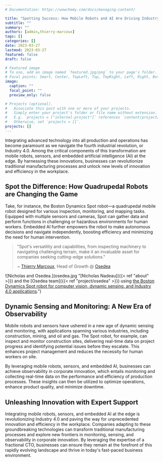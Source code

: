 ```yaml
---
# Documentation: https://wowchemy.com/docs/managing-content/

title: "Spotting Success: How Mobile Robots and AI Are Driving Industry 4.0 Forward"
subtitle: ""
summary: ""
authors: [admin,thierry-marcoux]
tags: []
categories: []
date: 2023-03-27
lastmod: 2023-03-27
featured: false
draft: false

# Featured image
# To use, add an image named `featured.jpg/png` to your page's folder.
# Focal points: Smart, Center, TopLeft, Top, TopRight, Left, Right, BottomLeft, Bottom, BottomRight.
image:
  caption: ""
  focal_point: ""
  preview_only: false

# Projects (optional).
#   Associate this post with one or more of your projects.
#   Simply enter your project's folder or file name without extension.
#   E.g. `projects = ["internal-project"]` references `content/project/deep-learning/index.md`.
#   Otherwise, set `projects = []`.
projects: []
---
```


Integrating advanced technology into all production and operations has become paramount as we navigate the fourth industrial revolution, or Industry 4.0. Among the critical components of this transformation are mobile robots, sensors, and embedded artificial intelligence (AI) at the edge. By harnessing these innovations, businesses can revolutionize traditional manufacturing processes and unlock new levels of innovation and efficiency in the workplace.

## Spot the Difference: How Quadrupedal Robots are Changing the Game

Take, for instance, the Boston Dynamics Spot robot—a quadrupedal mobile robot designed for various inspection, monitoring, and mapping tasks. Equipped with multiple sensors and cameras, Spot can gather data and perform functions in challenging or hazardous environments for human workers. Embedded AI further empowers the robot to make autonomous decisions and navigate independently, boosting efficiency and minimizing the need for human intervention.

> "Spot's versatility and capabilities, from inspecting machinery to navigating challenging terrain, make it an invaluable asset for companies seeking cutting-edge solutions."
>
> ~ [Thierry Marcoux](https://www.linkedin.com/in/thierry-marcoux-28480b53/), Head of Growth @ [Osedea](https://www.osedea.com/)


![Nicholas and Osedea.](osedea.jpg "[Nicholas Nadeau]({{< ref "about" >}}) and the [Osedea team]({{< ref "project/osedea" >}}) using [the Boston Dynamics Spot robot for computer vision, dynamic sensing, and Industry 4.0 applications](https://www.osedea.com/en/blog/meet-spot).")

## Dynamic Sensing and Monitoring: A New Era of Observability

Mobile robots and sensors have ushered in a new age of dynamic sensing and monitoring, with applications spanning various industries, including construction, mining, and oil and gas. The Spot robot, for example, can inspect and monitor construction sites, delivering real-time data on project progress and identifying potential issues before they escalate. This enhances project management and reduces the necessity for human workers on site.

By leveraging mobile robots, sensors, and embedded AI, businesses can achieve observability in corporate innovation, which entails monitoring and collecting real-time data on the performance and efficiency of production processes. These insights can then be utilized to optimize operations, enhance product quality, and minimize downtime.

## Unleashing Innovation with Expert Support

Integrating mobile robots, sensors, and embedded AI at the edge is revolutionizing Industry 4.0 and paving the way for unprecedented innovation and efficiency in the workplace. Companies adapting to these groundbreaking technologies can transform traditional manufacturing processes and explore new frontiers in monitoring, sensing, and observability in corporate innovation. By leveraging the expertise of a fractional CTO, businesses can ensure they remain at the forefront of this rapidly evolving landscape and thrive in today's fast-paced business environment.
